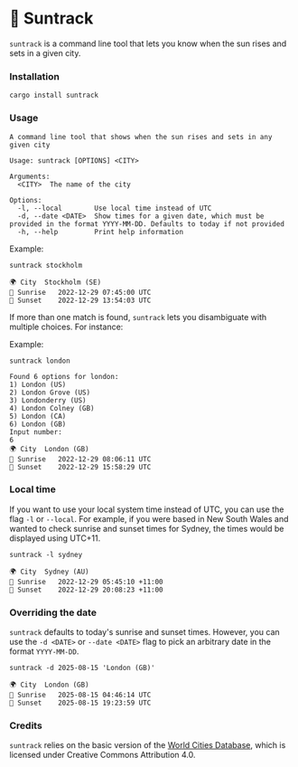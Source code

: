 # 🌄 Suntrack

`suntrack` is a command line tool that lets you know when the sun rises and sets in a given city.

### Installation
```shell
cargo install suntrack
```

### Usage
```
A command line tool that shows when the sun rises and sets in any given city

Usage: suntrack [OPTIONS] <CITY>

Arguments:
  <CITY>  The name of the city

Options:
  -l, --local        Use local time instead of UTC
  -d, --date <DATE>  Show times for a given date, which must be provided in the format YYYY-MM-DD. Defaults to today if not provided
  -h, --help         Print help information
```

Example:
```shell
suntrack stockholm
```

```
🌍 City 	Stockholm (SE)
🌄 Sunrise	2022-12-29 07:45:00 UTC
🌆 Sunset	2022-12-29 13:54:03 UTC
```

If more than one match is found, `suntrack` lets you disambiguate with multiple choices. For instance:

Example:
```shell
suntrack london
```

```
Found 6 options for london:
1) London (US)
2) London Grove (US)
3) Londonderry (US)
4) London Colney (GB)
5) London (CA)
6) London (GB)
Input number:
6
🌍 City 	London (GB)
🌄 Sunrise	2022-12-29 08:06:11 UTC
🌆 Sunset	2022-12-29 15:58:29 UTC
```

### Local time
If you want to use your local system time instead of UTC, you can use the flag `-l` or `--local`.
For example, if you were based in New South Wales and wanted to check sunrise and sunset times for Sydney, the times would be displayed using UTC+11.

```shell
suntrack -l sydney
```

```
🌍 City 	Sydney (AU)
🌄 Sunrise	2022-12-29 05:45:10 +11:00
🌆 Sunset	2022-12-29 20:08:23 +11:00
```

### Overriding the date
`suntrack` defaults to today's sunrise and sunset times. However, you can use the `-d <DATE>` or `--date <DATE>` flag to pick an arbitrary date in the format `YYYY-MM-DD`. 

```shell
suntrack -d 2025-08-15 'London (GB)'
```
```
🌍 City 	London (GB)
🌄 Sunrise	2025-08-15 04:46:14 UTC
🌆 Sunset	2025-08-15 19:23:59 UTC
```

### Credits
`suntrack` relies on the basic version of the [World Cities Database](https://simplemaps.com/data/world-cities), which is licensed under Creative Commons Attribution 4.0.